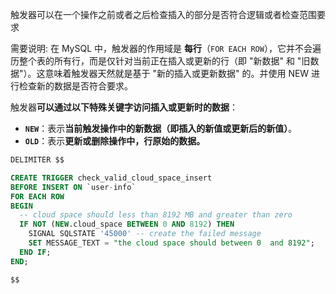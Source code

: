 触发器可以在一个操作之前或者之后检查插入的部分是否符合逻辑或者检查范围要求  

需要说明:  在 MySQL 中，触发器的作用域是 **每行**（`FOR EACH ROW`），它并不会遍历整个表的所有行，而是仅针对当前正在插入或更新的行（即 "新数据" 和 "旧数据"）。这意味着触发器天然就是基于 "新的插入或更新数据" 的。并使用  NEW 进行检查新的数据是否符合要求。

触发器**可以通过以下特殊关键字访问插入或更新时的数据**：
- **`NEW`**：表示**当前触发操作中的新数据（即插入的新值或更新后的新值）**。
- **`OLD`**：表示**更新或删除操作中，行原始的数据。**

```sql 
DELIMITER $$

CREATE TRIGGER check_valid_cloud_space_insert
BEFORE INSERT ON `user-info`
FOR EACH ROW
BEGIN
  -- cloud space should less than 8192 MB and greater than zero 
  IF NOT (NEW.cloud_space BETWEEN 0 AND 8192) THEN
    SIGNAL SQLSTATE '45000' -- create the failed message 
    SET MESSAGE_TEXT = "the cloud space should between 0  and 8192";
  END IF;
END;

$$
```

